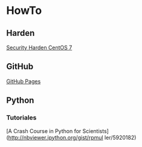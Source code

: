 # HowTo

## Harden
[Security Harden CentOS 7](http://highon.coffee/blog/security-harden-centos-7/)

## GitHub
[GitHub Pages](github_pages.html)

## Python
### Tutoriales
[A Crash Course in Python for Scientists](http://nbviewer.ipython.org/gist/rpmul
ler/5920182)
